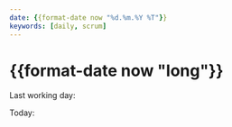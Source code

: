 ```yaml
---
date: {{format-date now "%d.%m.%Y %T"}}
keywords: [daily, scrum]
---
```

# {{format-date now "long"}}

Last working day:

Today:
